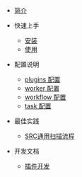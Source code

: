 
* [简介](/zh-cn/README.md)

* 快速上手

  * [安装](/zh-cn/快速上手/install)
  * [使用](/zh-cn/快速上手/use)

* 配置说明
  * [plugins 配置](/zh-cn/配置说明/plugins_config)
  * [worker 配置](/zh-cn/配置说明/worker_config)
  * [workflow 配置](/zh-cn/配置说明/workflow_config)
  * [task 配置](/zh-cn/配置说明/task_config)

* 最佳实践
  * [SRC通用扫描流程](/zh-cn/最佳实践/src_scan)

* 开发文档
  * [插件开发](/zh-cn/开发文档/plugin)
